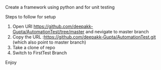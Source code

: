 Create a framework using python and for unit testing

Steps to follow for setup

1. Open URl https://github.com/deepakk-Gupta/AutomationTest/tree/master and nevigate to master branch
2. Copy the URL :https://github.com/deepakk-Gupta/AutomationTest.git (which also point to master branch)
3. Take a clone of repo
4. Switch to FirstTest Branch 

Enjoy
